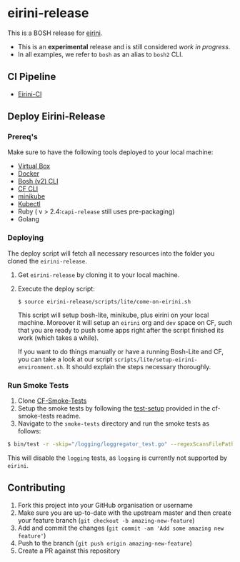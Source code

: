 # eirini-release

This is a BOSH release for [eirini](https://code.cloudfoundry.org/eirini).

- This is an **experimental** release and is still considered _work in progress_.
- In all examples, we refer to `bosh` as an alias to `bosh2` CLI.

## CI Pipeline

- [Eirini-CI](https://flintstone.ci.cf-app.com/teams/eirini/pipelines/eirini-ci)

## Deploy Eirini-Release

### Prereq's

Make sure to have the following tools deployed to your local machine:

- [Virtual Box](https://www.virtualbox.org/)
- [Docker](https://docs.docker.com/install/)
- [Bosh (v2) CLI](https://bosh.io/docs/cli-v2-install/)
- [CF CLI](https://docs.cloudfoundry.org/cf-cli/install-go-cli.html)
- [minikube](https://github.com/kubernetes/minikube#installation)
- [Kubectl](https://kubernetes.io/docs/tasks/tools/install-kubectl/)
- Ruby ( v > 2.4:`capi-release` still uses pre-packaging)
- Golang

### Deploying

The deploy script will fetch all necessary resources into the folder you cloned the `eirini-release`. 

1. Get `eirini-release` by cloning it to your local machine.
1. Execute the deploy script:

   ```
   $ source eirini-release/scripts/lite/come-on-eirini.sh
   ```

   This script will setup bosh-lite, minikube, plus eirini on your local machine. Moreover it will setup an `eirini` org and `dev` space on CF, such that you are ready to push some apps right after the script finished its work (which takes a while). 

   If you want to do things manually or have a running Bosh-Lite and CF, you can take a look at our script `scripts/lite/setup-eirini-environment.sh`. It should explain the steps necessary thoroughly. 

### Run Smoke Tests

1. Clone [CF-Smoke-Tests](https://github.com/cloudfoundry/cf-smoke-tests)
1. Setup the smoke tests by following the [test-setup](https://github.com/cloudfoundry/cf-smoke-tests#test-setup) provided in the cf-smoke-tests readme.
1. Navigate to the `smoke-tests` directory and run the smoke tests as follows:

  ```bash
  $ bin/test -r -skip="/logging/loggregator_test.go" --regexScansFilePath=true
  ```
  This will disable the `logging` tests, as `logging` is currently not supported by `eirini`. 

## Contributing

1. Fork this project into your GitHub organisation or username
1. Make sure you are up-to-date with the upstream master and then create your feature branch (`git checkout -b amazing-new-feature`)
1. Add and commit the changes (`git commit -am 'Add some amazing new feature'`)
1. Push to the branch (`git push origin amazing-new-feature`)
1. Create a PR against this repository
